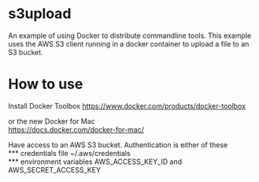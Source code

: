 s3upload
=======

An example of using Docker to distribute commandline tools. This example
uses the AWS S3 client running in a docker container to upload a file to
an S3 bucket.

# How to use

Install Docker Toolbox 
https://www.docker.com/products/docker-toolbox  

or the new Docker for Mac  
https://docs.docker.com/docker-for-mac/  


Have access to an AWS S3 bucket. Authentication is either of these  
*** credentials file ~/.aws/credentials  
*** environment variables AWS_ACCESS_KEY_ID and AWS_SECRET_ACCESS_KEY

